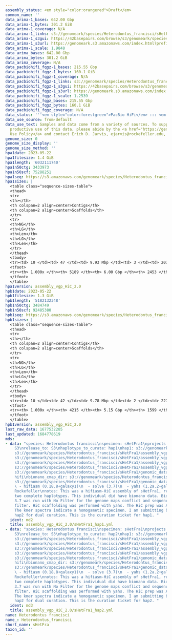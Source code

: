 ```yaml
---
assembly_status: <em style="color:orangered">Draft</em>
common_name: ''
data_arima-1_bases: 642.00 Gbp
data_arima-1_bytes: 301.2 GiB
data_arima-1_coverage: N/A
data_arima-1_links: s3://genomeark/species/Heterodontus_francisci/sHetFra1/genomic_data/arima/<br>
data_arima-1_s3gui: https://42basepairs.com/browse/s3/genomeark/species/Heterodontus_francisci/sHetFra1/genomic_data/arima/
data_arima-1_s3url: https://genomeark.s3.amazonaws.com/index.html?prefix=species/Heterodontus_francisci/sHetFra1/genomic_data/arima/
data_arima-1_scale: 1.9848
data_arima_bases: 642.00 Gbp
data_arima_bytes: 301.2 GiB
data_arima_coverage: N/A
data_pacbiohifi_fqgz-1_bases: 215.55 Gbp
data_pacbiohifi_fqgz-1_bytes: 160.1 GiB
data_pacbiohifi_fqgz-1_coverage: N/A
data_pacbiohifi_fqgz-1_links: s3://genomeark/species/Heterodontus_francisci/sHetFra1/genomic_data/pacbio_hifi/<br>
data_pacbiohifi_fqgz-1_s3gui: https://42basepairs.com/browse/s3/genomeark/species/Heterodontus_francisci/sHetFra1/genomic_data/pacbio_hifi/
data_pacbiohifi_fqgz-1_s3url: https://genomeark.s3.amazonaws.com/index.html?prefix=species/Heterodontus_francisci/sHetFra1/genomic_data/pacbio_hifi/
data_pacbiohifi_fqgz-1_scale: 1.2539
data_pacbiohifi_fqgz_bases: 215.55 Gbp
data_pacbiohifi_fqgz_bytes: 160.1 GiB
data_pacbiohifi_fqgz_coverage: N/A
data_status: '''<em style="color:forestgreen">PacBio HiFi</em> ::: <em style="color:forestgreen">Arima</em>'''
data_use_source: from-default
data_use_text: Samples and data come from a variety of sources. To support fair and
  productive use of this data, please abide by the <a href="https://genome10k.soe.ucsc.edu/data-use-policies/">Data
  Use Policy</a> and contact Erich D. Jarvis, ejarvis@rockefeller.edu, with any questions.
genome_size: 0
genome_size_display: ''
genome_size_method: ''
hpa1date: 2023-05-22
hpa1filesize: 1.4 GiB
hpa1length: '6032111740'
hpa1n50ctg: 3433973
hpa1n50scf: 75288251
hpa1seq: https://s3.amazonaws.com/genomeark/species/Heterodontus_francisci/sHetFra1/assembly_vgp_HiC_2.0/sHetFra1.HiC.hap1.20230522.fasta.gz
hpa1sizes: |
  <table class="sequence-sizes-table">
  <thead>
  <tr>
  <th></th>
  <th colspan=2 align=center>Contigs</th>
  <th colspan=2 align=center>Scaffolds</th>
  </tr>
  <tr>
  <th>NG</th>
  <th>LG</th>
  <th>Len</th>
  <th>LG</th>
  <th>Len</th>
  </tr>
  </thead>
  <tbody>
  <tr><td> 10 </td><td> 47 </td><td> 9.93 Mbp </td><td> 3 </td><td> 203.70 Mbp </td></tr><tr><td> 20 </td><td> 119 </td><td> 7.05 Mbp </td><td> 6 </td><td> 157.07 Mbp </td></tr><tr><td> 30 </td><td> 215 </td><td> 5.63 Mbp </td><td> 11 </td><td> 120.80 Mbp </td></tr><tr><td> 40 </td><td> 338 </td><td> 4.28 Mbp </td><td> 16 </td><td> 101.77 Mbp </td></tr><tr style="background-color:#cccccc;"><td> 50 </td><td> 495 </td><td style="background-color:#88ff88;"> 3.43 Mbp </td><td> 23 </td><td style="background-color:#88ff88;"> 75.29 Mbp </td></tr><tr><td> 60 </td><td> 698 </td><td> 2.60 Mbp </td><td> 33 </td><td> 47.37 Mbp </td></tr><tr><td> 70 </td><td> 973 </td><td> 1.87 Mbp </td><td> 61 </td><td> 10.29 Mbp </td></tr><tr><td> 80 </td><td> 1363 </td><td> 1.25 Mbp </td><td> 150 </td><td> 4.72 Mbp </td></tr><tr><td> 90 </td><td> 2009 </td><td> 0.68 Mbp </td><td> 354 </td><td> 1.95 Mbp </td></tr><tr><td> 100 </td><td> 5189 </td><td> 13.35 Kbp </td><td> 2453 </td><td> 13.35 Kbp </td></tr></tbody>
  <tfoot>
  <tr><th> 1.000x </th><th> 5189 </th><th> 6.00 Gbp </th><th> 2453 </th><th> 6.03 Gbp </th></tr>
  </tfoot>
  </table>
hpa1version: assembly_vgp_HiC_2.0
hpb1date: 2023-05-22
hpb1filesize: 1.3 GiB
hpb1length: '5182132348'
hpb1n50ctg: 3484749
hpb1n50scf: 92485380
hpb1seq: https://s3.amazonaws.com/genomeark/species/Heterodontus_francisci/sHetFra1/assembly_vgp_HiC_2.0/sHetFra1.HiC.hap2.20230522.fasta.gz
hpb1sizes: |
  <table class="sequence-sizes-table">
  <thead>
  <tr>
  <th></th>
  <th colspan=2 align=center>Contigs</th>
  <th colspan=2 align=center>Scaffolds</th>
  </tr>
  <tr>
  <th>NG</th>
  <th>LG</th>
  <th>Len</th>
  <th>LG</th>
  <th>Len</th>
  </tr>
  </thead>
  <tbody>
  <tr><td> 10 </td><td> 42 </td><td> 9.78 Mbp </td><td> 2 </td><td> 227.09 Mbp </td></tr><tr><td> 20 </td><td> 105 </td><td> 7.01 Mbp </td><td> 5 </td><td> 199.92 Mbp </td></tr><tr><td> 30 </td><td> 190 </td><td> 5.45 Mbp </td><td> 8 </td><td> 123.70 Mbp </td></tr><tr><td> 40 </td><td> 298 </td><td> 4.21 Mbp </td><td> 13 </td><td> 111.34 Mbp </td></tr><tr style="background-color:#cccccc;"><td> 50 </td><td> 434 </td><td style="background-color:#88ff88;"> 3.48 Mbp </td><td> 18 </td><td style="background-color:#88ff88;"> 92.49 Mbp </td></tr><tr><td> 60 </td><td> 607 </td><td> 2.58 Mbp </td><td> 24 </td><td> 69.23 Mbp </td></tr><tr><td> 70 </td><td> 846 </td><td> 1.82 Mbp </td><td> 34 </td><td> 46.39 Mbp </td></tr><tr><td> 80 </td><td> 1195 </td><td> 1.19 Mbp </td><td> 56 </td><td> 10.33 Mbp </td></tr><tr><td> 90 </td><td> 1766 </td><td> 0.67 Mbp </td><td> 164 </td><td> 2.72 Mbp </td></tr><tr><td> 100 </td><td> 4215 </td><td> 13.81 Kbp </td><td> 1599 </td><td> 13.81 Kbp </td></tr></tbody>
  <tfoot>
  <tr><th> 1.000x </th><th> 4215 </th><th> 5.15 Gbp </th><th> 1599 </th><th> 5.18 Gbp </th></tr>
  </tfoot>
  </table>
hpb1version: assembly_vgp_HiC_2.0
last_raw_data: 1677532285
last_updated: 1684778619
mds:
- data: "species: Heterodontus francisci\nspecimen: sHetFra1\nprojects: \n  - vgp\ndata_location:
    S3\nrelease_to: S3\nhaplotype_to_curate: hap1\nhap1: s3://genomeark/species/Heterodontus_francisci/sHetFra1/assembly_vgp_HiC_2.0/sHetFra1.HiC.hap1.20230522.fasta.gz\nhap2:
    s3://genomeark/species/Heterodontus_francisci/sHetFra1/assembly_vgp_HiC_2.0/sHetFra1.HiC.hap2.20230522.fasta.gz\npretext_hap1:
    s3://genomeark/species/Heterodontus_francisci/sHetFra1/assembly_vgp_HiC_2.0/evaluation/hap1/pretext/sHetFra1_hap1__s2_heatmap.pretext\npretext_hap2:
    s3://genomeark/species/Heterodontus_francisci/sHetFra1/assembly_vgp_HiC_2.0/evaluation/hap2/pretext/sHetFra1_hap2__s2_heatmap.pretext\nkmer_spectra_img:
    s3://genomeark/species/Heterodontus_francisci/sHetFra1/assembly_vgp_HiC_2.0/evaluation/merqury/sHetFra1_png/\npacbio_read_dir:
    s3://genomeark/species/Heterodontus_francisci/sHetFra1/genomic_data/pacbio_hifi/\npacbio_read_type:
    hifi\nbionano_cmap_dir: s3://genomeark/species/Heterodontus_francisci/sHetFra1/genomic_data/bionano/\nhic_read_dir:
    s3://genomeark/species/Heterodontus_francisci/sHetFra1/genomic_data/arima/\npipeline:\n
    \ - hifiasm (0.18.8+galaxy1)\n  - solve (3.7)\n  - yahs (1.2a.2+galaxy1)\nassembled_by_group:
    Rockefeller\nnotes: This was a hifiasm-HiC assembly of sHetFra1, resulting in
    two complete haplotypes. This individual did have bionano data. Bionano Solve
    3.7 was run with No Filter for the genome maps conflict and sequence conflict
    filter. HiC scaffolding was performed with yahs. The HiC prep was Arima kit 2.
    The kmer spectra indicate a homogametic specimen. I am submitting both hap1 &
    hap2 for dual curation. This is the curation ticket for hap1. "
  ident: md2
  title: assembly_vgp_HiC_2.0/sHetFra1_hap1.yml
- data: "species: Heterodontus francisci\nspecimen: sHetFra1\nprojects: \n  - vgp\ndata_location:
    S3\nrelease_to: S3\nhaplotype_to_curate: hap2\nhap1: s3://genomeark/species/Heterodontus_francisci/sHetFra1/assembly_vgp_HiC_2.0/sHetFra1.HiC.hap1.20230522.fasta.gz\nhap2:
    s3://genomeark/species/Heterodontus_francisci/sHetFra1/assembly_vgp_HiC_2.0/sHetFra1.HiC.hap2.20230522.fasta.gz\npretext_hap1:
    s3://genomeark/species/Heterodontus_francisci/sHetFra1/assembly_vgp_HiC_2.0/evaluation/hap1/pretext/sHetFra1_hap1__s2_heatmap.pretext\npretext_hap2:
    s3://genomeark/species/Heterodontus_francisci/sHetFra1/assembly_vgp_HiC_2.0/evaluation/hap2/pretext/sHetFra1_hap2__s2_heatmap.pretext\nkmer_spectra_img:
    s3://genomeark/species/Heterodontus_francisci/sHetFra1/assembly_vgp_HiC_2.0/evaluation/merqury/sHetFra1_png/\npacbio_read_dir:
    s3://genomeark/species/Heterodontus_francisci/sHetFra1/genomic_data/pacbio_hifi/\npacbio_read_type:
    hifi\nbionano_cmap_dir: s3://genomeark/species/Heterodontus_francisci/sHetFra1/genomic_data/bionano/\nhic_read_dir:
    s3://genomeark/species/Heterodontus_francisci/sHetFra1/genomic_data/arima/\npipeline:\n
    \ - hifiasm (0.18.8+galaxy1)\n  - solve (3.7)\n  - yahs (1.2a.2+galaxy1)\nassembled_by_group:
    Rockefeller\nnotes: This was a hifiasm-HiC assembly of sHetFra1, resulting in
    two complete haplotypes. This individual did have bionano data. Bionano Solve
    3.7 was run with No Filter for the genome maps conflict and sequence conflict
    filter. HiC scaffolding was performed with yahs. The HiC prep was Arima kit 2.
    The kmer spectra indicate a homogametic specimen. I am submitting both hap1 &
    hap2 for dual curation. This is the curation ticket for hap2. "
  ident: md3
  title: assembly_vgp_HiC_2.0/sHetFra1_hap2.yml
name: Heterodontus francisci
name_: Heterodontus_francisci
short_name: sHetFra
taxon_id: ''
---
```

